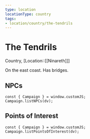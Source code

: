 ```yaml
---
type: location
locationType: country
tags: 
- location/country/the-tendrils
---
```


# The Tendrils
Country, [Location::[[Ninareth]]]

On the east coast. Has bridges.

## NPCs
```dataviewjs
const { Campaign } = window.customJS;
Campaign.listNPCs(dv);
```

## Points of Interest
```dataviewjs
const { Campaign } = window.customJS;
Campaign.listPointsOfInterest(dv);
```
